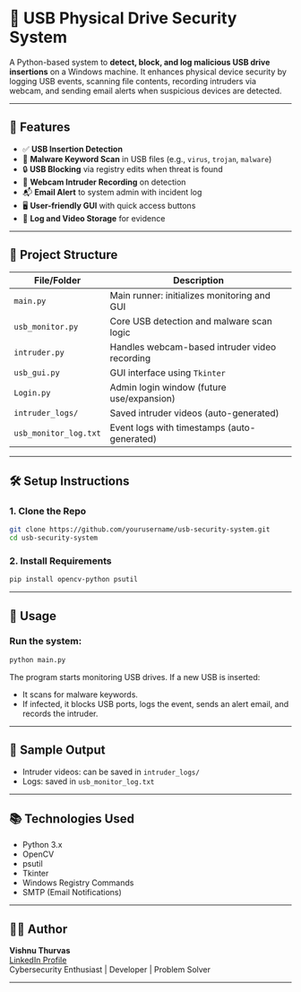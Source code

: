 # 🔐 USB Physical Drive Security System

A Python-based system to **detect, block, and log malicious USB drive insertions** on a Windows machine. It enhances physical device security by logging USB events, scanning file contents, recording intruders via webcam, and sending email alerts when suspicious devices are detected.

---

## 🚀 Features

- ✅ **USB Insertion Detection**
- 🧠 **Malware Keyword Scan** in USB files (e.g., `virus`, `trojan`, `malware`)
- 🔒 **USB Blocking** via registry edits when threat is found
- 📸 **Webcam Intruder Recording** on detection
- 📬 **Email Alert** to system admin with incident log
- 🖥️ **User-friendly GUI** with quick access buttons
- 📁 **Log and Video Storage** for evidence

---

## 📂 Project Structure

| File/Folder         | Description |
|---------------------|-------------|
| `main.py`           | Main runner: initializes monitoring and GUI |
| `usb_monitor.py`    | Core USB detection and malware scan logic |
| `intruder.py`       | Handles webcam-based intruder video recording |
| `usb_gui.py`        | GUI interface using `Tkinter` |
| `Login.py`          | Admin login window (future use/expansion) |
| `intruder_logs/`    | Saved intruder videos (auto-generated) |
| `usb_monitor_log.txt` | Event logs with timestamps (auto-generated) |

---

## 🛠️ Setup Instructions

### 1. Clone the Repo
```bash
git clone https://github.com/yourusername/usb-security-system.git
cd usb-security-system
```

### 2. Install Requirements
```bash
pip install opencv-python psutil
```

---

## 🧪 Usage

### Run the system:
```bash
python main.py
```

The program starts monitoring USB drives. If a new USB is inserted:
- It scans for malware keywords.
- If infected, it blocks USB ports, logs the event, sends an alert email, and records the intruder.

---

## 📸 Sample Output

- Intruder videos: can be saved in `intruder_logs/`
- Logs: saved in `usb_monitor_log.txt`

---

## 📚 Technologies Used

- Python 3.x
- OpenCV
- psutil
- Tkinter
- Windows Registry Commands
- SMTP (Email Notifications)

---

## 👨‍💻 Author

**Vishnu Thurvas**  
[LinkedIn Profile](https://www.linkedin.com/in/tsvishnu/)  
Cybersecurity Enthusiast | Developer | Problem Solver

---
